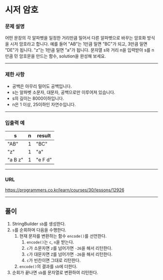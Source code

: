 # 시저 암호

### 문제 설명

어떤 문장의 각 알파벳을 일정한 거리만큼 밀어서 다른 알파벳으로 바꾸는 암호화 방식을 시저 암호라고 합니다. 예를 들어 "AB"는 1만큼 밀면 "BC"가 되고, 3만큼 밀면 "DE"가 됩니다. "z"는 1만큼 밀면 "a"가 됩니다. 문자열 s와 거리 n을 입력받아 s를 n만큼 민 암호문을 만드는 함수, solution을 완성해 보세요.

-----------
### 제한 사항

- 공백은 아무리 밀어도 공백입니다.
- s는 알파벳 소문자, 대문자, 공백으로만 이루어져 있습니다.
- s의 길이는 8000이하입니다.
- n은 1 이상, 25이하인 자연수입니다.

-----------
### 입출력 예

| s       | n   | result  |
|---------|-----|---------|
| "AB"    | 1   | "BC"    |
| "z"     | 1   | "a"     |
| "a B z" | 1   | "e F d" |

-----------
### URL

https://programmers.co.kr/learn/courses/30/lessons/12926

-----------
## 풀이
1. StringBuilder `sb`를 생성한다.
2. `s`를 순회하며 다음을 수행한다.
   1. 현재 문자를 변환하는 함수 `encode()`를 선언한다.
      1. `encode()`는 `c`, `n`을 받는다.
      2. `c`가 소문자면 `z`를 넘어가면 `-26`을 해서 리턴한다.
      3. `c`가 대문자면 `Z`를 넘어가면 `-26`을 해서 리턴한다.
      4. `c`가 빈칸이면 그대로 리턴한다.
   2. `encode()`의 결과를 `sb`에 더한다.
3. 순회가 끝나면 `sb`를 문자열로 변환하여 리턴한다.